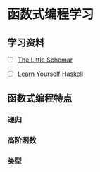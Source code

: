 
# 函数式编程学习

## 学习资料

- [ ]  [The Little Schemar](http://libgen.io/book/index.php?md5=578EF6185BF462602B40954129FA84F6)
- [ ]  [Learn Yourself Haskell](http://learnyouahaskell.com/chapters/)

 
## 函数式编程特点

### 递归

### 高阶函数

### 类型
